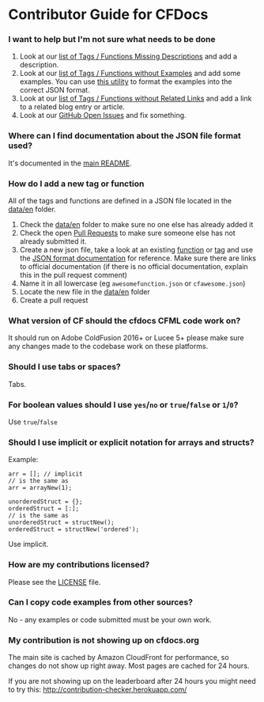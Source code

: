 # Contributor Guide for CFDocs

### I want to help but I'm not sure what needs to be done

1. Look at our [list of Tags / Functions Missing Descriptions](https://cfdocs.org/reports/missing-descriptions.cfm) and add a description.
2. Look at our [list of Tags / Functions without Examples](https://cfdocs.org/reports/missing-examples.cfm) and add some examples. You can use [this utility](https://cfdocs.org/utilities/json/) to format the examples into the correct JSON format.
3. Look at our [list of Tags / Functions without Related Links](https://cfdocs.org/reports/missing-related.cfm) and add a link to a related blog entry or article.
4. Look at our [GitHub Open Issues](https://github.com/foundeo/cfdocs/issues) and fix something.

### Where can I find documentation about the JSON file format used?

It's documented in the [main README](https://github.com/foundeo/cfdocs#json-file-documentation).

### How do I add a new tag or function

All of the tags and functions are defined in a JSON file located in the [data/en](https://github.com/foundeo/cfdocs/tree/master/data/en) folder. 

1. Check the [data/en](https://github.com/foundeo/cfdocs/tree/master/data/en) folder to make sure no one else has already added it
2. Check the open [Pull Requests](https://github.com/foundeo/cfdocs/pulls) to make sure someone else has not already submitted it.
3. Create a new json file, take a look at an existing [function](https://github.com/foundeo/cfdocs/edit/master/data/en/arraylen.json) or [tag](https://github.com/foundeo/cfdocs/edit/master/data/en/cfcase.json) and use the [JSON format documentation](https://github.com/foundeo/cfdocs#json-file-documentation) for reference. Make sure there are links to official documentation (if there is no official documentation, explain this in the pull request comment)
4. Name it in all lowercase (eg `awesomefunction.json` or `cfawesome.json`) 
5. Locate the new file in the [data/en](https://github.com/foundeo/cfdocs/tree/master/data/en) folder
6. Create a pull request 

### What version of CF should the cfdocs CFML code work on?

It should run on Adobe ColdFusion 2016+ or Lucee 5+ please make sure any changes 
made to the codebase work on these platforms.

### Should I use tabs or spaces?

Tabs.

### For boolean values should I use `yes`/`no` or `true`/`false` or `1`/`0`?

Use `true`/`false`

### Should I use implicit or explicit notation for arrays and structs?

Example:

	arr = []; // implicit
	// is the same as
	arr = arrayNew(1);

	unorderedStruct = {};
	orderedStruct = [:];
	// is the same as
	unorderedStruct = structNew();
	orderedStruct = structNew('ordered');


Use implicit.

### How are my contributions licensed?

Please see the [LICENSE](https://github.com/foundeo/cfdocs/blob/master/LICENSE) file.

### Can I copy code examples from other sources?

No - any examples or code submitted must be your own work.

### My contribution is not showing up on cfdocs.org

The main site is cached by Amazon CloudFront for performance, so changes
do not show up right away. Most pages are cached for 24 hours.

If you are not showing up on the leaderboard after 24 hours you might need to 
try this: http://contribution-checker.herokuapp.com/
